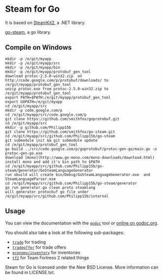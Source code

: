 # Steam for Go

It is based on [SteamKit2](https://github.com/SteamRE/SteamKit), a .NET library.

[go-steam](https://github.com/Philipp15b/go-steam), a go library.

## Compile on Windows 
    mkdir -p /e/git/myapp
    mkdir -p /e/git/myapp/src
    mkdir -p /e/git/myapp/bin
    mkdir -p /e/git/myapp/protobuf_gen_tool
    download protoc-2.5.0-win32.zip  on http://code.google.com/p/protobuf/downloads/ to /e/git/myapp/protobuf_gen_tool
    unzip protoc.exe from protoc-2.5.0-win32.zip to /e/git/myapp/protobuf_gen_tool
    export PATH=$PATH:/e/git/myapp/protobuf_gen_tool
    export GOPATH=/e/git/myapp
    cd /e/git/myapp/src
    mkdir -p code.google.com/p
    cd /e/git/myapp/src/code.google.com/p
    git clone https://github.com/smithfox/goprotobuf.git
    cd /e/git/myapp/src
    mkdir -p github.com/Philipp15b
    git clone https://github.com/smithfox/go-steam.git
    cd /e/git/myapp/src/github.com/Philipp15b/go-steam
    git submodule init && git submodule update
    cd /e/git/myapp/protobuf_gen_tool
    go build ../src/code.google.com/p/goprotobuf/protoc-gen-go/main.go -o protoc-gen-go.exe
    download [mono](http://www.go-mono.com/mono-downloads/download.html)
    install mono and add it's bin path to $PATH
    cd /e/git/myapp/src/github.com/Philipp15b/go-steam/generator/GoSteamLanguageGenerator
    run xbuild will create bin/Debug/GoSteamLanguageGenerator.exe  and SteamLanguageParser.exe
    cd /e/git/myapp/src/github.com/Philipp15b/go-steam/generator
    go run generator.go clean proto steamlang
    will generator protocbuf go file under /e/git/myapp/src/github.com/Philipp15b/internal
    
## Usage

You can view the documentation with the [`godoc`](http://golang.org/cmd/godoc) tool or
[online on godoc.org](http://godoc.org/github.com/Philipp15b/go-steam).

You should also take a look at the following sub-packages:

  * [`trade`](http://godoc.org/github.com/Philipp15b/go-steam/trade) for trading
  * [`tradeoffer`](http://godoc.org/github.com/Philipp15b/go-steam/tradeoffer) for trade offers
  * [`economy/inventory`](http://godoc.org/github.com/Philipp15b/go-steam/economy/inventory) for inventories
  * [`tf2`](http://godoc.org/github.com/Philipp15b/go-steam/tf2) for Team Fortress 2 related things


Steam for Go is licensed under the New BSD License. More information can be found in LICENSE.txt.
